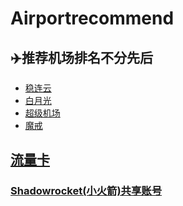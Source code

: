 # Airportrecommend
## ✈️推荐机场排名不分先后

* [稳连云](https://xn--fpzt75b.com/#/register?code=HyhQB8ou)
* [白月光](https://www.bygcloud.com/#/register?code=vEKUNWTP)
* [超级机场](https://www.cjcloud.cc/#/register?code=zF0BVtJc)
* [魔戒](https://mojie.link/#/register?code=3N7a3Adk)

## [流量卡](https://sourl.cn/xD7pZ9)
### [Shadowrocket(小火箭)共享账号](https://github.com/Mieing/Shadowrocket.git)
